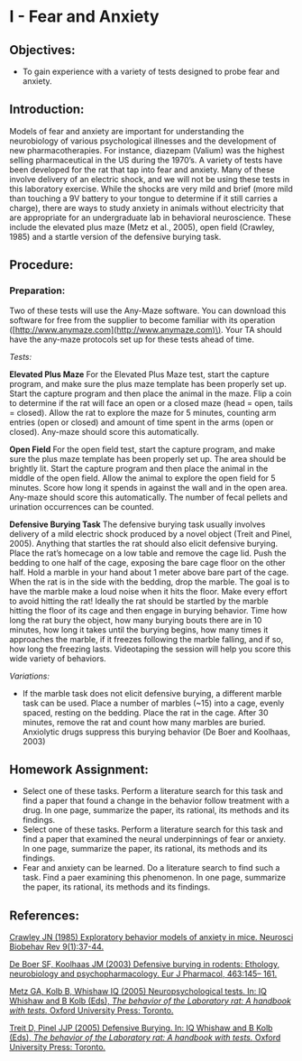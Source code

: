 # I - Fear and Anxiety

## Objectives:

* To gain experience with a variety of tests designed to probe fear and anxiety.

## Introduction:

Models of fear and anxiety are important for understanding the neurobiology of various psychological illnesses and the development of new pharmacotherapies. For instance, diazepam \(Valium\) was the highest selling pharmaceutical in the US during the 1970’s. A variety of tests have been developed for the rat that tap into fear and anxiety. Many of these involve delivery of an electric shock, and we will not be using these tests in this laboratory exercise. While the shocks are very mild and brief \(more mild than touching a 9V battery to your tongue to determine if it still carries a charge\), there are ways to study anxiety in animals without electricity that are appropriate for an undergraduate lab in behavioral neuroscience. These include the elevated plus maze \(Metz et al., 2005\), open field \(Crawley, 1985\) and a startle version of the defensive burying task.

## Procedure:

### Preparation:

Two of these tests will use the Any-Maze software. You can download this software for free from the supplier to become familiar with its operation \([http://www.anymaze.com](http://www.anymaze.com)\). Your TA should have the any-maze protocols set up for these tests ahead of time.

_Tests:_

**Elevated Plus Maze** For the Elevated Plus Maze test, start the capture program, and make sure the plus maze template has been properly set up. Start the capture program and then place the animal in the maze. Flip a coin to determine if the rat will face an open or a closed maze \(head = open, tails = closed\). Allow the rat to explore the maze for 5 minutes, counting arm entries \(open or closed\) and amount of time spent in the arms \(open or closed\). Any-maze should score this automatically.

**Open Field** For the open field test, start the capture program, and make sure the plus maze template has been properly set up. The area should be brightly lit. Start the capture program and then place the animal in the middle of the open field. Allow the animal to explore the open field for 5 minutes. Score how long it spends in against the wall and in the open area. Any-maze should score this automatically. The number of fecal pellets and urination occurrences can be counted.

**Defensive Burying Task** The defensive burying task usually involves delivery of a mild electric shock produced by a novel object \(Treit and Pinel, 2005\). Anything that startles the rat should also elicit defensive burying. Place the rat’s homecage on a low table and remove the cage lid. Push the bedding to one half of the cage, exposing the bare cage floor on the other half. Hold a marble in your hand about 1 meter above bare part of the cage. When the rat is in the side with the bedding, drop the marble. The goal is to have the marble make a loud noise when it hits the floor. Make every effort to avoid hitting the rat! Ideally the rat should be startled by the marble hitting the floor of its cage and then engage in burying behavior. Time how long the rat bury the object, how many burying bouts there are in 10 minutes, how long it takes until the burying begins, how many times it approaches the marble, if it freezes following the marble falling, and if so, how long the freezing lasts. Videotaping the session will help you score this wide variety of behaviors.

_Variations:_

* If the marble task does not elicit defensive burying, a different marble task can be used.  Place a number of marbles \(~15\) into a cage, evenly spaced, resting on the bedding.  Place the rat in the cage.  After 30 minutes, remove the rat and count how many marbles are buried.  Anxiolytic drugs suppress this burying behavior \(De Boer and Koolhaas, 2003\)

## Homework Assignment:

* Select one of these tasks.  Perform a literature search for this task and find a paper that found a change in the behavior follow treatment with a drug.  In one page, summarize the paper, its rational, its methods and its findings.
* Select one of these tasks.  Perform a literature search for this task and find a paper that examined the neural underpinnings of fear or anxiety.  In one page, summarize the paper, its rational, its methods and its findings.
* Fear and anxiety can be learned.  Do a literature search to find such a task.  Find a paer examining this phenomenon. In one page, summarize the paper, its rational, its methods and its findings.

## References:

[Crawley JN (1985) Exploratory behavior models of anxiety in mice. Neurosci Biobehav Rev 9(1):37-44.](https://www.ncbi.nlm.nih.gov/pubmed/2858080)

[De Boer SF, Koolhaas JM (2003) Defensive burying in rodents: Ethology, neurobiology and psychopharmacology. Eur J Pharmacol, 463:145– 161.](https://www.ncbi.nlm.nih.gov/pubmed/12600707)

[Metz GA, Kolb B, Whishaw IQ (2005) Neuropsychological tests. In: IQ Whishaw and B Kolb (Eds), *The behavior of the Laboratory rat: A handbook with tests.* Oxford University Press: Toronto.](http://www.sociallearning.info/storage/pdf/lab%20rat%20handbook%20-%20social%20learning.pdf)

[Treit D, Pinel JJP (2005) Defensive Burying. In: IQ Whishaw and B Kolb (Eds), *The behavior of the Laboratory rat: A handbook with tests.* Oxford University Press: Toronto.](http://www.sociallearning.info/storage/pdf/lab%20rat%20handbook%20-%20social%20learning.pdf)
